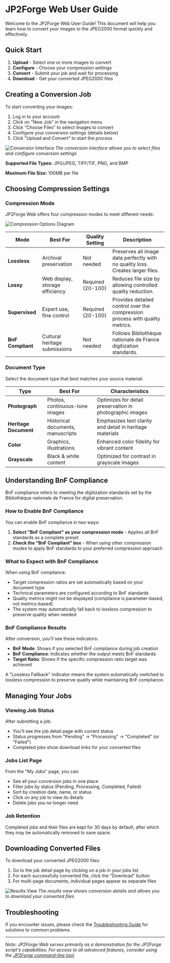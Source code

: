 # JP2Forge Web User Guide

Welcome to the JP2Forge Web User Guide! This document will help you learn how to convert your images to the JPEG2000 format quickly and effectively.

## Quick Start

1. **Upload** - Select one or more images to convert
2. **Configure** - Choose your compression settings 
3. **Convert** - Submit your job and wait for processing
4. **Download** - Get your converted JPEG2000 files

## Creating a Conversion Job

To start converting your images:

1. Log in to your account
2. Click on "New Job" in the navigation menu
3. Click "Choose Files" to select images to convert
4. Configure your conversion settings (details below)
5. Click "Upload and Convert" to start the process

![Conversion Interface](../static/images/docs/jp2forge_conversion.png)
*The conversion interface allows you to select files and configure conversion settings*

**Supported File Types:** JPG/JPEG, TIFF/TIF, PNG, and BMP

**Maximum File Size:** 100MB per file

## Choosing Compression Settings

### Compression Mode

JP2Forge Web offers four compression modes to meet different needs:

![Compression Options Diagram](/static/images/docs/compression-options.jpg)

| Mode | Best For | Quality Setting | Description |
|------|----------|----------------|-------------|
| **Lossless** | Archival preservation | Not needed | Preserves all image data perfectly with no quality loss. Creates larger files. |
| **Lossy** | Web display, storage efficiency | Required (20-100) | Reduces file size by allowing controlled quality reduction. |
| **Supervised** | Expert use, fine control | Required (20-100) | Provides detailed control over the compression process with quality metrics. |
| **BnF Compliant** | Cultural heritage submissions | Not needed | Follows Bibliothèque nationale de France digitization standards. |

### Document Type

Select the document type that best matches your source material:

| Type | Best For | Characteristics |
|------|----------|----------------|
| **Photograph** | Photos, continuous-tone images | Optimizes for detail preservation in photographic images |
| **Heritage Document** | Historical documents, manuscripts | Emphasizes text clarity and detail in heritage materials |
| **Color** | Graphics, illustrations | Enhanced color fidelity for vibrant content |
| **Grayscale** | Black & white content | Optimized for contrast in grayscale images |

## Understanding BnF Compliance

BnF compliance refers to meeting the digitization standards set by the Bibliothèque nationale de France for digital preservation.

### How to Enable BnF Compliance

You can enable BnF compliance in two ways:

1. **Select "BnF Compliant" as your compression mode** - Applies all BnF standards as a complete preset
2. **Check the "BnF Compliant" box** - When using other compression modes to apply BnF standards to your preferred compression approach

### What to Expect with BnF Compliance

When using BnF compliance:

- Target compression ratios are set automatically based on your document type
- Technical parameters are configured according to BnF standards
- Quality metrics might not be displayed (compliance is parameter-based, not metrics-based)
- The system may automatically fall back to lossless compression to preserve quality when needed

### BnF Compliance Results

After conversion, you'll see these indicators:

- **BnF Mode**: Shows if you selected BnF compliance during job creation
- **BnF Compliance**: Indicates whether the output meets BnF standards
- **Target Ratio**: Shows if the specific compression ratio target was achieved

A "Lossless Fallback" indicator means the system automatically switched to lossless compression to preserve quality while maintaining BnF compliance.

## Managing Your Jobs

### Viewing Job Status

After submitting a job:

- You'll see the job detail page with current status
- Status progresses from "Pending" → "Processing" → "Completed" (or "Failed")
- Completed jobs show download links for your converted files

### Jobs List Page

From the "My Jobs" page, you can:

- See all your conversion jobs in one place
- Filter jobs by status (Pending, Processing, Completed, Failed)
- Sort by creation date, name, or status
- Click on any job to view its details
- Delete jobs you no longer need

### Job Retention

Completed jobs and their files are kept for 30 days by default, after which they may be automatically removed to save space.

## Downloading Converted Files

To download your converted JPEG2000 files:

1. Go to the job detail page by clicking on a job in your jobs list
2. For each successfully converted file, click the "Download" button
3. For multi-page documents, individual pages appear as separate files

![Results View](../static/images/docs/jp2forge_results.png)
*The results view shows conversion details and allows you to download your converted files*

## Troubleshooting

If you encounter issues, please check the [Troubleshooting Guide](/docs/troubleshooting/) for solutions to common problems.

---

*Note: JP2Forge Web serves primarily as a demonstration for the JP2Forge script's capabilities. For access to all advanced features, consider using the [JP2Forge command-line tool](https://github.com/xy-liao/jp2forge).*
